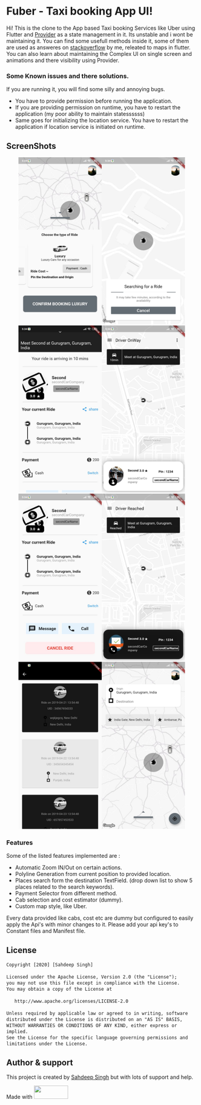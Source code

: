 # Fuber - Taxi booking App UI!

Hi! This is the clone to the App based Taxi booking Services like Uber using  Flutter and [Provider](https://github.com/rrousselGit/provider) as a state management in it. Its unstable and i wont be maintaining it. You can find some usefull methods inside it, some of them are used as answeres on [stackoverflow](https://stackoverflow.com/search?tab=newest&q=user:7910735%20%5Bflutter%5D) by me, releated to maps in flutter.
You can also learn about maintaining the Complex UI on single screen and animations and there visibility using Provider.


### Some Known issues and there solutions.
If you are running it, you will find some silly and annoying bugs.
* You have to provide permission before running the application.
* If you are providing permission on runtime, you have to restart the application (my poor ability to maintain statessssss)
* Same goes for initializing the location service. You have to restart the application if location service is initiated on runtime.

## ScreenShots

<p align="center">
<img src="screenshots/1.jpeg" width="220" height="440"><img
src="screenshots/2.jpeg" width="220" height="440"><img
src="screenshots/3.jpeg" width="220" height="440"><img
src="screenshots/4.jpeg" width="220" height="440"><img
src="screenshots/5.jpeg" width="220" height="440"><img
src="screenshots/6.jpeg" width="220" height="440"><img
src="screenshots/7.jpeg" width="220" height="440"><img
src="screenshots/8.jpeg" width="220" height="440">
</p>

### Features
Some of the listed features implemented are :
* Automatic Zoom IN/Out on certain actions.
* Polyline Generation from current position to provided location.
* Places search form the destination TextField. (drop down list to show 5 places related to the search keywords).
* Payment Selector from different method.
* Cab selection and cost estimator (dummy).
* Custom map style, like Uber.

Every data provided like cabs, cost etc are dummy but configured to easily apply the Api's with minor changes to it. Please add your api key's to Constant files and Manifest file.

## License
```
Copyright [2020] [Sahdeep Singh]

Licensed under the Apache License, Version 2.0 (the "License");
you may not use this file except in compliance with the License.
You may obtain a copy of the License at

   http://www.apache.org/licenses/LICENSE-2.0

Unless required by applicable law or agreed to in writing, software
distributed under the License is distributed on an "AS IS" BASIS,
WITHOUT WARRANTIES OR CONDITIONS OF ANY KIND, either express or implied.
See the License for the specific language governing permissions and
limitations under the License.
```

## Author & support
This project is created by [Sahdeep Singh](https://github.com/iamSahdeep) but with lots of support and help.

Made with <img src="https://cdn-images-1.medium.com/max/1200/1*2yFbiGdcACiuLGo4dMKmJw.jpeg" width="90" height="35">
